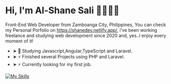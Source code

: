 # Hi, I'm Al-Shane Sali 👨🏻‍💻👋

Front-End Web Developer from Zamboanga City, Philippines, You can check my Personal Porfolio on https://shanedev.netlify.app/, i've been working freelance and studying web development since 2020 and, yes..I enjoy every moment of it!

- ➤ 🌱 Studying Javascript,Angular,TypeScript and Laravel.
- ➤ ⚡ Finished several Projects using PHP and Laravel.
- ➤ ⚡ Currently looking for my first job.

[![My Skills](https://skillicons.dev/icons?i=html,css,js,django,php,mysql,sqlite,laravel,angular)](https://skillicons.dev)

